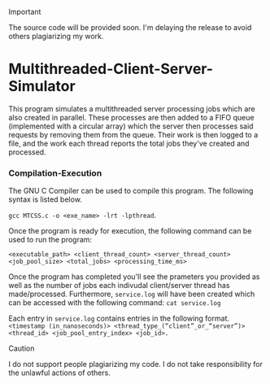 > [!IMPORTANT]
The source code will be provided soon. I'm delaying the release to avoid others plagiarizing my work.

# Multithreaded-Client-Server-Simulator
This program simulates a multithreaded server processing jobs which are also created in parallel. These processes are then added to a FIFO queue (implemented with a circular array) which the server then processes said requests by removing them from the queue. Their work is then logged to a file, and the work each thread reports the total jobs they've created and processed.

### Compilation-Execution
The GNU C Compiler can be used to compile this program. The following syntax is listed below.

`gcc MTCSS.c -o <exe_name> -lrt -lpthread`.

Once the program is ready for execution, the following command can be used to run the program:

`<executable_path> <client_thread_count> <server_thread_count> <job_pool_size> <total_jobs> <processing_time_ms>`

Once the program has completed you'll see the prameters you provided as well as the number of jobs each indivudal client/server thread has made/processed. Furthermore, `service.log` will have been created which can be accessed with the following command:
`cat service.log`

Each entry in `service.log` contains entries in the following format.
`<timestamp (in_nanoseconds)> <thread_type_(“client”_or_“server”)> <thread_id> <job_pool_entry_index> <job_id>.`

> [!CAUTION]
> I do not support people plagiarizing my code. I do not take responsibility for the unlawful actions of others.
